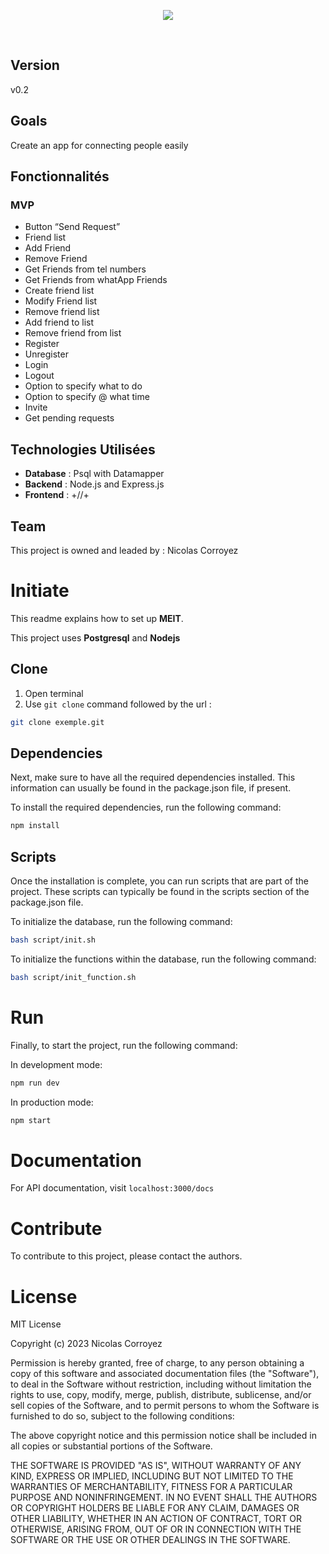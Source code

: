 <p align="center" width="100%">
  <img src="https://i.ibb.co/wc4yVfC/fz.png" />
</p>
<br>

## Version

v0.2

## Goals

Create an app for connecting people easily

## Fonctionnalités

### MVP

- Button “Send Request”
- Friend list
- Add Friend
- Remove Friend
- Get Friends from tel numbers
- Get Friends from whatApp Friends
- Create friend list
- Modify Friend list
- Remove friend list
- Add friend to list
- Remove friend from list
- Register
- Unregister
- Login
- Logout
- Option to specify what to do
- Option to specify @ what time
- Invite
- Get pending requests

## Technologies Utilisées

- **Database** : Psql with Datamapper
- **Backend** : Node.js and Express.js
- **Frontend** : +//+

## Team

This project is owned and leaded by : Nicolas Corroyez

# Initiate

This readme explains how to set up **MEIT**.

This project uses **Postgresql** and **Nodejs**

## Clone

1. Open terminal
2. Use `git clone` command followed by the url :

```bash
git clone exemple.git
```

## Dependencies

Next, make sure to have all the required dependencies installed. This information can usually be found in the package.json file, if present.

To install the required dependencies, run the following command:

```bash
npm install
```

## Scripts

Once the installation is complete, you can run scripts that are part of the project. These scripts can typically be found in the scripts section of the package.json file.

To initialize the database, run the following command:

```bash
bash script/init.sh
```

To initialize the functions within the database, run the following command:

```bash
bash script/init_function.sh
```

# Run

Finally, to start the project, run the following command:

In development mode:

```bash
npm run dev
```

In production mode:

```bash
npm start
```

# Documentation

For API documentation, visit `localhost:3000/docs`

# Contribute

To contribute to this project, please contact the authors.

# License

MIT License

Copyright (c) 2023 Nicolas Corroyez

Permission is hereby granted, free of charge, to any person obtaining a copy
of this software and associated documentation files (the "Software"), to deal
in the Software without restriction, including without limitation the rights
to use, copy, modify, merge, publish, distribute, sublicense, and/or sell
copies of the Software, and to permit persons to whom the Software is
furnished to do so, subject to the following conditions:

The above copyright notice and this permission notice shall be included in all
copies or substantial portions of the Software.

THE SOFTWARE IS PROVIDED "AS IS", WITHOUT WARRANTY OF ANY KIND, EXPRESS OR
IMPLIED, INCLUDING BUT NOT LIMITED TO THE WARRANTIES OF MERCHANTABILITY,
FITNESS FOR A PARTICULAR PURPOSE AND NONINFRINGEMENT. IN NO EVENT SHALL THE
AUTHORS OR COPYRIGHT HOLDERS BE LIABLE FOR ANY CLAIM, DAMAGES OR OTHER
LIABILITY, WHETHER IN AN ACTION OF CONTRACT, TORT OR OTHERWISE, ARISING FROM,
OUT OF OR IN CONNECTION WITH THE SOFTWARE OR THE USE OR OTHER DEALINGS IN THE
SOFTWARE.
